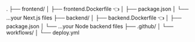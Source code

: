 .
├── frontend/
│   ├── frontend.Dockerfile  👈
│   ├── package.json
│   └── ...your Next.js files
├── backend/
│   ├── backend.Dockerfile   👈
│   ├── package.json
│   └── ...your Node backend files
├── .github/
│   └── workflows/
│       └── deploy.yml
